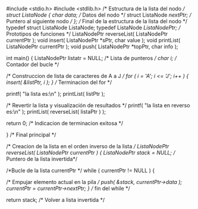 #include <stdio.h>
#include <stdlib.h>
/* Estructura de la lista del nodo */
struct ListaNode {
char data; /* Datos del nodo */
struct ListaNode *nextPtr; /* Puntero al siguiente nodo */
  }; /* Final de la estructura de la lista del nodo */
 typedef struct ListaNode ListaNode;
typedef ListaNode *ListaNodePtr;
 /* Prototipos de funciones */
 ListaNodePtr reverseList( ListaNodePtr currentPtr );
 void insert( ListaNodePtr *sPtr, char value );
void printList( ListaNodePtr currentPtr );
 void push( ListaNodePtr *topPtr, char info );

 int main()
 {
 ListaNodePtr listatr = NULL; /* Lista de punteros */
 char i; /* Contador del bucle */

 /* Construccion de lista de caracteres de A a J */
 for ( i = 'A'; i <= 'J'; i++ ) {
 insert( &listPtr, i );
 } /* Terminacion del for */

 printf( "la lista es:\n" );
 printList( listPtr );

 /* Revertir la lista y visualización de resultados */
 printf( "la lista en reverso es:\n" );
 printList( reverseList( listaPtr ) );

 return 0; /* Indicacion de terminacion exitosa */

 } /* Final principal */

 /* Creacion de la lista en el orden inverso de la lista */
 ListaNodePtr reverseList( ListaNodePtr currentPtr )
 {
 ListaNodePtr stack = NULL; /* Puntero de la lista invertida*/

 /*Bucle de la lista currentPtr */
 while ( currentPtr != NULL ) {

 /* Empujar elemento actual en la pila */
 push( &stack, currentPtr->data );
 currentPtr = currentPtr->nextPtr;
 } /* fin del while */

 return stack; /* Volver a lista invertida */
